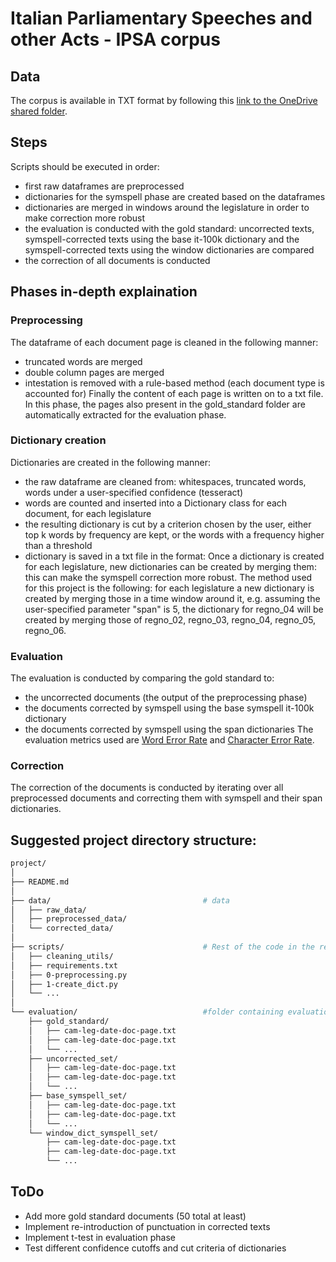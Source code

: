 # Italian Parliamentary Speeches and other Acts - IPSA corpus

## Data

The corpus is available in TXT format by following this [link to the OneDrive shared folder](https://fbk-my.sharepoint.com/:f:/g/personal/aprosio_fbk_eu/Ev5-RQdKAPZGq3C82r9P7Z8B7DANV-EY59TceMMW0AMFiQ).

## Steps
Scripts should be executed in order:
- first raw dataframes are preprocessed
- dictionaries for the symspell phase are created based on the dataframes
- dictionaries are merged in windows around the legislature in order to make correction more robust
- the evaluation is conducted with the gold standard: uncorrected texts, symspell-corrected texts using the base it-100k dictionary and the symspell-corrected texts using the window dictionaries are compared
- the correction of all documents is conducted
## Phases in-depth explaination
### Preprocessing
The dataframe of each document page is cleaned in the following manner:
- truncated words are merged
- double column pages are merged
- intestation is removed with a rule-based method (each document type is accounted for)
Finally the content of each page is written on to a txt file.
In this phase, the pages also present in the gold_standard folder are automatically extracted for the evaluation phase. 
### Dictionary creation
Dictionaries are created in the following manner:
- the raw dataframe are cleaned from: whitespaces, truncated words, words under a user-specified confidence (tesseract)
- words are counted and inserted into a Dictionary class for each document, for each legislature
- the resulting dictionary is cut by a criterion chosen by the user, either top k words by frequency are kept, or the words with a frequency higher than a threshold
- dictionary is saved in a txt file in the format: <word> <frequency>
Once a dictionary is created for each legislature, new dictionaries can be created by merging them: this can make the symspell correction more robust.
The method used for this project is the following: for each legislature a new dictionary is created by merging those in a time window around it, e.g. assuming the user-specified parameter "span" is 5, the dictionary for regno_04 will be created by merging those of regno_02, regno_03, regno_04, regno_05, regno_06.
### Evaluation
The evaluation is conducted by comparing the gold standard to:
- the uncorrected documents (the output of the preprocessing phase)
- the documents corrected by symspell using the base symspell it-100k dictionary
- the documents corrected by symspell using the span dictionaries
The evaluation metrics used are [Word Error Rate](https://en.wikipedia.org/wiki/Word_error_rate) and [Character Error Rate](https://torchmetrics.readthedocs.io/en/stable/text/char_error_rate.html).
### Correction
The correction of the documents is conducted by iterating over all preprocessed documents and correcting them with symspell and their span dictionaries.
## Suggested project directory structure:
```bash
project/
│
├── README.md
│
├── data/                                  # data
│   ├── raw_data/ 
│   ├── preprocessed_data/ 
│   └── corrected_data/   
│
├── scripts/                               # Rest of the code in the repo
│   ├── cleaning_utils/
│   ├── requirements.txt
│   ├── 0-preprocessing.py   
│   ├── 1-create_dict.py   
│   └── ...         
│   
└── evaluation/                            #folder containing evaluation sets
    ├── gold_standard/
    │   ├── cam-leg-date-doc-page.txt
    │   ├── cam-leg-date-doc-page.txt   
    │   └── ...
    ├── uncorrected_set/
    │   ├── cam-leg-date-doc-page.txt   
    │   ├── cam-leg-date-doc-page.txt  
    │   └── ...
    ├── base_symspell_set/
    │   ├── cam-leg-date-doc-page.txt
    │   ├── cam-leg-date-doc-page.txt
    │   └── ...
    └── window_dict_symspell_set/
        ├── cam-leg-date-doc-page.txt  
        ├── cam-leg-date-doc-page.txt 
        └── ...
```
## ToDo
- Add more gold standard documents (50 total at least)
- Implement re-introduction of punctuation in corrected texts
- Implement t-test in evaluation phase
- Test different confidence cutoffs and cut criteria of dictionaries
